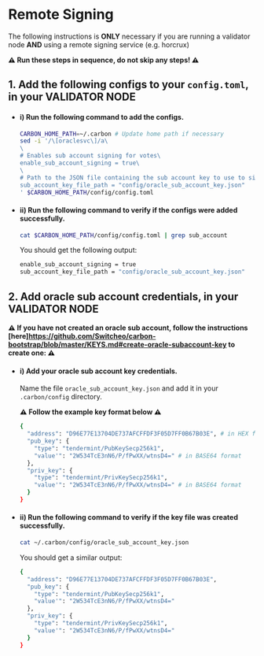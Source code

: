 # Remote Signing

The following instructions is **ONLY** necessary if you are running a validator node **AND** using a remote signing service (e.g. horcrux)

**:warning: Run these steps in sequence, do not skip any steps! :warning:**

## 1. Add the following configs to your `config.toml`, in your **VALIDATOR NODE**

  * #### i) Run the following command to add the configs.

    ```bash
    CARBON_HOME_PATH=~/.carbon # Update home path if necessary
    sed -i '/\[oraclesvc\]/a\
    \
    # Enables sub account signing for votes\
    enable_sub_account_signing = true\
    \
    # Path to the JSON file containing the sub account key to use to sign oracle votes\
    sub_account_key_file_path = "config/oracle_sub_account_key.json"
    ' $CARBON_HOME_PATH/config/config.toml
    ```

  * #### ii) Run the following command to verify if the configs were added successfully.

    ```bash
    cat $CARBON_HOME_PATH/config/config.toml | grep sub_account
    ```

    You should get the following output:

    ```bash
    enable_sub_account_signing = true
    sub_account_key_file_path = "config/oracle_sub_account_key.json"
    ```


## 2. Add oracle sub account credentials, in your **VALIDATOR NODE**

  **:warning: If you have not created an oracle sub account, follow the instructions [here]https://github.com/Switcheo/carbon-bootstrap/blob/master/KEYS.md#create-oracle-subaccount-key to create one: :warning:**

  * #### i) Add your oracle sub account key credentials.
    
    Name the file `oracle_sub_account_key.json` and add it in your `.carbon/config` directory.

    **:warning: Follow the example key format below :warning:**

    ```bash
    {
      "address": "D96E77E13704DE737AFCFFDF3F05D7FF0B67B03E", # in HEX format
      "pub_key": {
        "type": "tendermint/PubKeySecp256k1",
        "value'": "2W534TcE3nN6/P/fPwXX/wtnsD4=" # in BASE64 format
      },
      "priv_key": {
        "type": "tendermint/PrivKeySecp256k1",
        "value'": "2W534TcE3nN6/P/fPwXX/wtnsD4=" # in BASE64 format
      }
    }
    ```

  * #### ii) Run the following command to verify if the key file was created successfully.
    
    ```bash
    cat ~/.carbon/config/oracle_sub_account_key.json
    ```

    You should get a similar output:

    ```bash
    {
      "address": "D96E77E13704DE737AFCFFDF3F05D7FF0B67B03E",
      "pub_key": {
        "type": "tendermint/PubKeySecp256k1",
        "value'": "2W534TcE3nN6/P/fPwXX/wtnsD4="
      },
      "priv_key": {
        "type": "tendermint/PrivKeySecp256k1",
        "value'": "2W534TcE3nN6/P/fPwXX/wtnsD4="
      }
    }
    ```